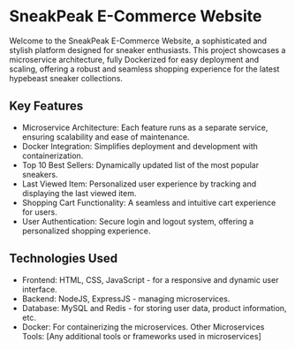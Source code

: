 # SneakPeak E-Commerce Website

Welcome to the SneakPeak E-Commerce Website, a sophisticated and stylish platform designed for sneaker enthusiasts. This project showcases a microservice architecture, fully Dockerized for easy deployment and scaling, offering a robust and seamless shopping experience for the latest hypebeast sneaker collections.

## Key Features

- Microservice Architecture: Each feature runs as a separate service, ensuring scalability and ease of maintenance.
- Docker Integration: Simplifies deployment and development with containerization.
- Top 10 Best Sellers: Dynamically updated list of the most popular sneakers.
- Last Viewed Item: Personalized user experience by tracking and displaying the last viewed item.
- Shopping Cart Functionality: A seamless and intuitive cart experience for users.
- User Authentication: Secure login and logout system, offering a personalized shopping experience.

## Technologies Used

- Frontend: HTML, CSS, JavaScript - for a responsive and dynamic user interface.
- Backend: NodeJS, ExpressJS - managing microservices.
- Database: MySQL and Redis - for storing user data, product information, etc.
- Docker: For containerizing the microservices.
  Other Microservices Tools: [Any additional tools or frameworks used in microservices]
